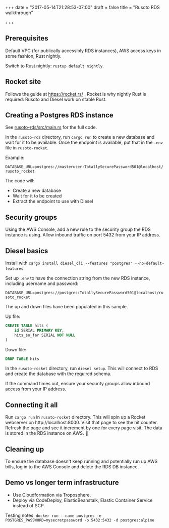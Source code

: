 +++
date = "2017-05-14T21:28:53-07:00"
draft = false
title = "Rusoto RDS walkthrough"

+++

## Prerequisites

Default VPC (for publically accessibly RDS instances), AWS access keys in some fashion, Rust nightly.

Switch to Rust nightly:  `rustup default nightly`.

## Rocket site

Follows the guide at https://rocket.rs/ .  Rocket is why nightly Rust is required: Rusoto and Diesel work on stable Rust.

## Creating a Postgres RDS instance

See [rusoto-rds/src/main.rs](rusoto-rds/src/main.rs) for the full code.

In the `rusoto-rds` directory, run `cargo run` to create a new database and wait for it to be available.
Once the endpoint is available, put that in the `.env` file in `rusoto-rocket`.

Example:

`DATABASE_URL=postgres://masteruser:TotallySecurePassword501@localhost/rusoto_rocket`

The code will:

* Create a new database
* Wait for it to be created
* Extract the endpoint to use with Diesel

## Security groups
Using the AWS Console, add a new rule to the security group the RDS instance is using.  Allow inbound traffic on port 5432
from your IP address.

## Diesel basics
Install with `cargo install diesel_cli --features "postgres" --no-default-features`.

Set up `.env` to have the connection string from the new RDS instance, including username and password:

`DATABASE_URL=postgres://postgres:TotallySecurePassword501@localhost/rusoto_rocket`

The up and down files have been populated in this sample.

Up file:
```SQL
CREATE TABLE hits (
    id SERIAL PRIMARY KEY,
    hits_so_far SERIAL NOT NULL
)
```

Down file:
```SQL
DROP TABLE hits
```

In the `rusoto-rocket` directory, run `diesel setup`.  This will connect to RDS and create the database with the required schema.

If the command times out, ensure your security groups allow inbound access from your IP address.

## Connecting it all

Run `cargo run` in `rusoto-rocket` directory.  This will spin up a Rocket webserver on http://localhost:8000.
Visit that page to see the hit counter.  Refresh the page and see it increment by one for every page visit.
The data is stored in the RDS instance on AWS. 🎉

## Cleaning up

To ensure the database doesn't keep running and potentially run up AWS bills, log in to the AWS Console and delete the
RDS DB instance.

## Demo vs longer term infrastructure

* Use Cloudformation via Troposphere.
* Deploy via CodeDeploy, ElasticBeanstalk, Elastic Container Service instead of SCP.

Testing notes:
`docker run --name postgres -e POSTGRES_PASSWORD=mysecretpassword -p 5432:5432 -d postgres:alpine`
